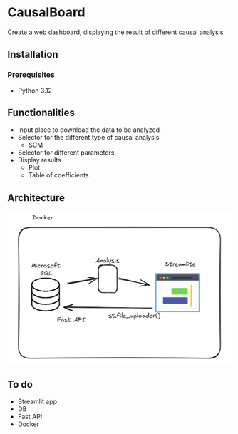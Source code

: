 # CausalBoard
Create a web dashboard, displaying the result of different causal analysis

## Installation

### Prerequisites

- Python 3.12

## Functionalities
- Input place to download the data to be analyzed
- Selector for the different type of causal analysis
    - SCM
- Selector for different parameters
- Display results
    - Plot
    - Table of coefficients

## Architecture

![arch](assets/architecture.png)


## To do
- Streamlit app
- DB
- Fast API
- Docker